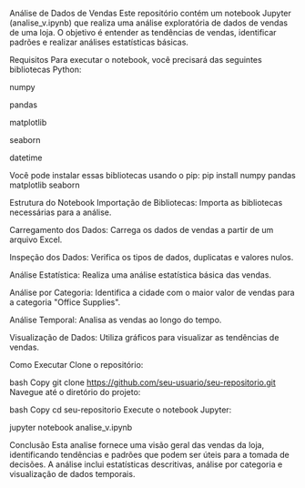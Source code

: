 Análise de Dados de Vendas
Este repositório contém um notebook Jupyter (analise_v.ipynb) que realiza uma análise exploratória de dados de vendas de uma loja. O objetivo é entender as tendências de vendas, identificar padrões e realizar análises estatísticas básicas.

Requisitos
Para executar o notebook, você precisará das seguintes bibliotecas Python:

numpy

pandas

matplotlib

seaborn

datetime

Você pode instalar essas bibliotecas usando o pip:
pip install numpy pandas matplotlib seaborn


Estrutura do Notebook
Importação de Bibliotecas: Importa as bibliotecas necessárias para a análise.

Carregamento dos Dados: Carrega os dados de vendas a partir de um arquivo Excel.

Inspeção dos Dados: Verifica os tipos de dados, duplicatas e valores nulos.

Análise Estatística: Realiza uma análise estatística básica das vendas.

Análise por Categoria: Identifica a cidade com o maior valor de vendas para a categoria "Office Supplies".

Análise Temporal: Analisa as vendas ao longo do tempo.

Visualização de Dados: Utiliza gráficos para visualizar as tendências de vendas.

Como Executar
Clone o repositório:

bash
Copy
git clone https://github.com/seu-usuario/seu-repositorio.git
Navegue até o diretório do projeto:

bash
Copy
cd seu-repositorio
Execute o notebook Jupyter:

jupyter notebook analise_v.ipynb

Conclusão
Esta analise fornece uma visão geral das vendas da loja, identificando tendências e padrões que podem ser úteis para a tomada de decisões. A análise inclui estatísticas descritivas, análise por categoria e visualização de dados temporais.
